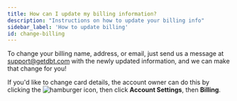 ```yaml
---
title: How can I update my billing information?
description: "Instructions on how to update your billing info"
sidebar_label: 'How to update billing'
id: change-billing
---
```

To change your billing name, address, or email, just send us a message at support@getdbt.com with the newly updated information, and we can make that change for you! 

If you'd like to change card details, the account owner can do this by clicking the  ![hamburger icon](/img/hamburger-icon.png), then click **Account Settings**, then **Billing**.
